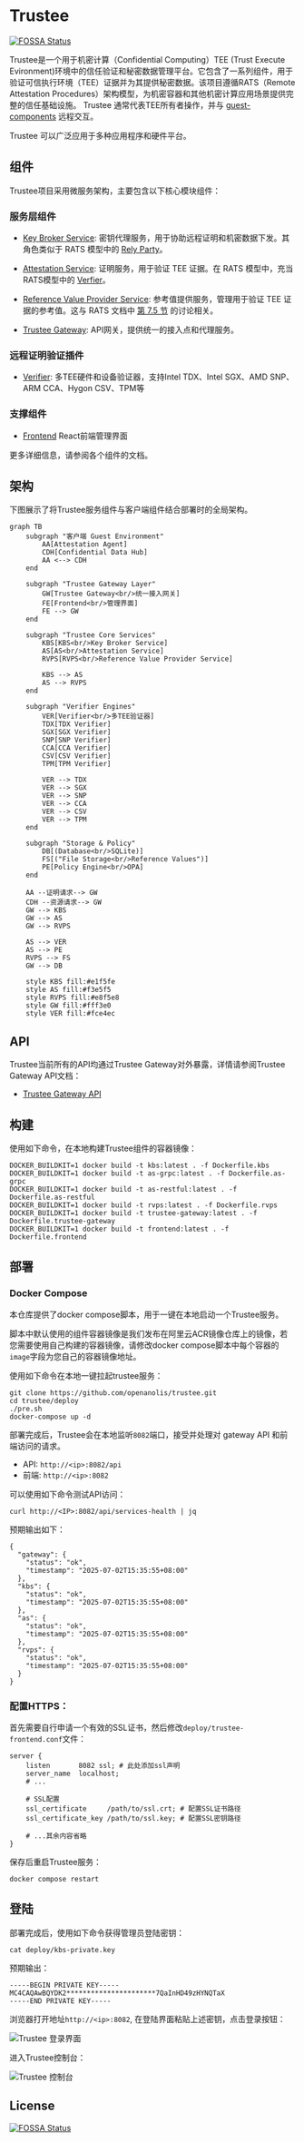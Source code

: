 # Trustee

[![FOSSA Status](https://app.fossa.com/api/projects/git%2Bgithub.com%2Fconfidential-containers%2Fkbs.svg?type=shield)](https://app.fossa.com/projects/git%2Bgithub.com%2Fconfidential-containers%2Fkbs?ref=badge_shield)

Trustee是一个用于机密计算（Confidential Computing）TEE (Trust Execute Evironment)环境中的信任验证和秘密数据管理平台。它包含了一系列组件，用于验证可信执行环境（TEE）证据并为其提供秘密数据。该项目遵循RATS（Remote Attestation Procedures）架构模型，为机密容器和其他机密计算应用场景提供完整的信任基础设施。
Trustee 通常代表TEE所有者操作，并与 [guest-components](https://github.com/inclavare-containers/guest-components) 远程交互。

Trustee 可以广泛应用于多种应用程序和硬件平台。

## 组件

Trustee项目采用微服务架构，主要包含以下核心模块组件：

### 服务层组件

- [Key Broker Service](kbs): 密钥代理服务，用于协助远程证明和机密数据下发。其角色类似于 RATS 模型中的 [Rely Party](https://www.ietf.org/archive/id/draft-ietf-rats-architecture-22.html#name-relying-party)。

- [Attestation Service](attestation-service): 证明服务，用于验证 TEE 证据。在 RATS 模型中，充当RATS模型中的 [Verfier](https://www.ietf.org/archive/id/draft-ietf-rats-architecture-22.html#name-verifier)。

- [Reference Value Provider Service](rvps): 参考值提供服务，管理用于验证 TEE 证据的参考值。这与 RATS 文档中 [第 7.5 节](https://www.ietf.org/archive/id/draft-ietf-rats-architecture-22.html#name-endorser-reference-value-pr) 的讨论相关。

- [Trustee Gateway](trustee-gateway): API网关，提供统一的接入点和代理服务。

### 远程证明验证插件

- [Verifier](deps/verifier/): 多TEE硬件和设备验证器，支持Intel TDX、Intel SGX、AMD SNP、ARM CCA、Hygon CSV、TPM等

### 支撑组件

- [Frontend](frontend/) React前端管理界面

更多详细信息，请参阅各个组件的文档。

## 架构

下图展示了将Trustee服务组件与客户端组件结合部署时的全局架构。

```mermaid
graph TB
    subgraph "客户端 Guest Environment"
        AA[Attestation Agent]
        CDH[Confidential Data Hub]
        AA <--> CDH
    end

    subgraph "Trustee Gateway Layer"
        GW[Trustee Gateway<br/>统一接入网关]
        FE[Frontend<br/>管理界面]
        FE --> GW
    end

    subgraph "Trustee Core Services"
        KBS[KBS<br/>Key Broker Service]
        AS[AS<br/>Attestation Service]
        RVPS[RVPS<br/>Reference Value Provider Service]
        
        KBS --> AS
        AS --> RVPS
    end

    subgraph "Verifier Engines"
        VER[Verifier<br/>多TEE验证器]
        TDX[TDX Verifier]
        SGX[SGX Verifier]  
        SNP[SNP Verifier]
        CCA[CCA Verifier]
        CSV[CSV Verifier]
        TPM[TPM Verifier]
        
        VER --> TDX
        VER --> SGX
        VER --> SNP
        VER --> CCA
        VER --> CSV
        VER --> TPM
    end

    subgraph "Storage & Policy"
        DB[(Database<br/>SQLite)]
        FS[("File Storage<br/>Reference Values")]
        PE[Policy Engine<br/>OPA]
    end

    AA --证明请求--> GW
    CDH --资源请求--> GW
    GW --> KBS
    GW --> AS
    GW --> RVPS
    
    AS --> VER
    AS --> PE
    RVPS --> FS
    GW --> DB
    
    style KBS fill:#e1f5fe
    style AS fill:#f3e5f5
    style RVPS fill:#e8f5e8
    style GW fill:#fff3e0
    style VER fill:#fce4ec
```

## API

Trustee当前所有的API均通过Trustee Gateway对外暴露，详情请参阅Trustee Gateway API文档：

- [Trustee Gateway API](trustee-gateway/trustee_gateway_api.md)

## 构建

使用如下命令，在本地构建Trustee组件的容器镜像：

```shell
DOCKER_BUILDKIT=1 docker build -t kbs:latest . -f Dockerfile.kbs
DOCKER_BUILDKIT=1 docker build -t as-grpc:latest . -f Dockerfile.as-grpc
DOCKER_BUILDKIT=1 docker build -t as-restful:latest . -f Dockerfile.as-restful
DOCKER_BUILDKIT=1 docker build -t rvps:latest . -f Dockerfile.rvps
DOCKER_BUILDKIT=1 docker build -t trustee-gateway:latest . -f Dockerfile.trustee-gateway
DOCKER_BUILDKIT=1 docker build -t frontend:latest . -f Dockerfile.frontend
```

## 部署

### Docker Compose

本仓库提供了docker compose脚本，用于一键在本地启动一个Trustee服务。

脚本中默认使用的组件容器镜像是我们发布在阿里云ACR镜像仓库上的镜像，若您需要使用自己构建的容器镜像，请修改docker compose脚本中每个容器的`image`字段为您自己的容器镜像地址。

使用如下命令在本地一键拉起trustee服务：

```shell
git clone https://github.com/openanolis/trustee.git
cd trustee/deploy
./pre.sh
docker-compose up -d
```

部署完成后，Trustee会在本地监听`8082`端口，接受并处理对 gateway API 和前端访问的请求。

- API: `http://<ip>:8082/api` 
- 前端: `http://<ip>:8082` 

可以使用如下命令测试API访问：

```shell
curl http://<IP>:8082/api/services-health | jq
```

预期输出如下：

```shell
{
  "gateway": {
    "status": "ok",
    "timestamp": "2025-07-02T15:35:55+08:00"
  },
  "kbs": {
    "status": "ok",
    "timestamp": "2025-07-02T15:35:55+08:00"
  },
  "as": {
    "status": "ok",
    "timestamp": "2025-07-02T15:35:55+08:00"
  },
  "rvps": {
    "status": "ok",
    "timestamp": "2025-07-02T15:35:55+08:00"
  }
}
```

### 配置HTTPS：

首先需要自行申请一个有效的SSL证书，然后修改`deploy/trustee-frontend.conf`文件：

```nginx
server {
    listen       8082 ssl; # 此处添加ssl声明
    server_name  localhost;
    # ...
    
    # SSL配置
    ssl_certificate     /path/to/ssl.crt; # 配置SSL证书路径
    ssl_certificate_key /path/to/ssl.key; # 配置SSL密钥路径
    
    # ...其余内容省略
} 
```

保存后重启Trustee服务：

```shell
docker compose restart
```

## 登陆

部署完成后，使用如下命令获得管理员登陆密钥：

```shell
cat deploy/kbs-private.key
```

预期输出：

```shell
-----BEGIN PRIVATE KEY-----
MC4CAQAwBQYDK2**********************7QaInHD49zHYNQTaX
-----END PRIVATE KEY-----
```

浏览器打开地址`http://<ip>:8082`, 在登陆界面粘贴上述密钥，点击登录按钮：

![Trustee 登录界面](images/trustee-login.png)

进入Trustee控制台：

![Trustee 控制台](images/trustee-web.png)

## License
[![FOSSA Status](https://app.fossa.com/api/projects/git%2Bgithub.com%2Fconfidential-containers%2Fkbs.svg?type=large)](https://app.fossa.com/projects/git%2Bgithub.com%2Fconfidential-containers%2Fkbs?ref=badge_large)







